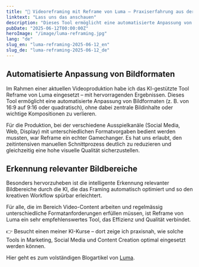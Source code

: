 ```yaml
---
title: "🎥 Videoreframing mit Reframe von Luma – Praxiserfahrung aus der Produktion"
linktext: "Lass uns das anschauen"
description: "Dieses Tool ermöglicht eine automatisierte Anpassung von Bildformaten."
pubDate: "2025-06-12T00:00:00Z"
heroImage: "/image/luma-reframing.jpg"
lang: "de"
slug_en: "luma-reframing-2025-06-12_en"
slug_de: "luma-reframing-2025-06-12_de"
---
```


## Automatisierte Anpassung von Bildformaten
Im Rahmen einer aktuellen Videoproduktion habe ich das KI-gestützte Tool Reframe von Luma eingesetzt – mit hervorragenden Ergebnissen. Dieses Tool ermöglicht eine automatisierte Anpassung von Bildformaten (z. B. von 16:9 auf 9:16 oder quadratisch), ohne dabei zentrale Bildinhalte oder wichtige Kompositionen zu verlieren.

Für die Produktion, bei der verschiedene Ausspielkanäle (Social Media, Web, Display) mit unterschiedlichen Formatvorgaben bedient werden mussten, war Reframe ein echter Gamechanger. Es hat uns erlaubt, den zeitintensiven manuellen Schnittprozess deutlich zu reduzieren und gleichzeitig eine hohe visuelle Qualität sicherzustellen.

## Erkennung relevanter Bildbereiche
Besonders hervorzuheben ist die intelligente Erkennung relevanter Bildbereiche durch die KI, die das Framing automatisch optimiert und so den kreativen Workflow spürbar erleichtert.

Für alle, die im Bereich Video-Content arbeiten und regelmässig unterschiedliche Formatanforderungen erfüllen müssen, ist Reframe von Luma ein sehr empfehlenswertes Tool, das Effizienz und Qualität verbindet.

👉 Besucht einen meiner KI-Kurse – dort zeige ich praxisnah, wie solche Tools in Marketing, Social Media und Content Creation optimal eingesetzt werden können.

Hier geht es zum volständigen Blogartikel von [Luma](https://lumalabs.ai/blog/news/introducing-reframe).